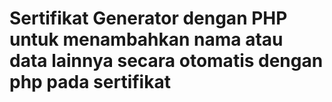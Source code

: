 # Sertifikat Generator dengan PHP untuk menambahkan nama atau data lainnya secara otomatis dengan php pada sertifikat
